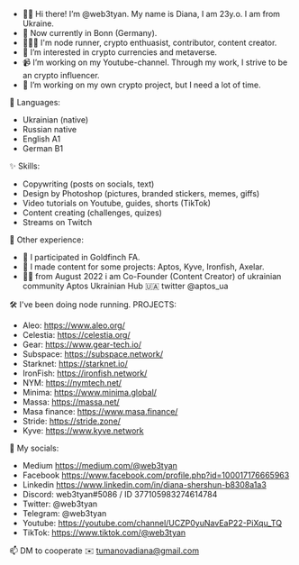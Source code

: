 - 🫶🏻 Hi there! I’m @web3tyan. My name is Diana, I am 23y.o. I am from Ukraine.
- 📍 Now currently in Bonn (Germany).
- 👩🏼‍💻 I'm node runner, crypto enthuasist, contributor, content creator.
- 🧬 I’m interested in crypto currencies and metaverse.
- 📹 I’m working on my Youtube-channel. Through my work, I strive to be an crypto influencer.
- 🔗 I’m working on my own crypto project, but I need a lot of time.

<!---
web3tyan/web3tyan is a ✨ special ✨ repository because its `README.md` (this file) appears on your GitHub profile.
You can click the Preview link to take a look at your changes.
--->

📂 Languages:
- Ukrainian (native)
- Russian native
- English A1
- German B1

✨ Skills:
- Copywriting (posts on socials, text)
- Design by Photoshop (pictures, branded stickers, memes, giffs)
- Video tutorials on Youtube, guides, shorts (TikTok)
- Content creating (challenges, quizes)
- Streams on Twitch

🧬 Other experience:
- 👤 I participated in Goldfinch FA.
- 🎨 I made content for some projects: Aptos, Kyve, Ironfish, Axelar.
- 🤝🏻 from August 2022 i am Co-Founder (Content Creator) of ukrainian community Aptos Ukrainian Hub 🇺🇦 twitter @aptos_ua

🛠 I've been doing node running.
PROJECTS:
- Aleo: https://www.aleo.org/
- Celestia: https://celestia.org/
- Gear: https://www.gear-tech.io/
- Subspace: https://subspace.network/
- Starknet: https://starknet.io/
- IronFish: https://ironfish.network/
- NYM: https://nymtech.net/
- Minima: https://www.minima.global/
- Massa: https://massa.net/
- Masa finance: https://www.masa.finance/
- Stride: https://stride.zone/
- Kyve: https://www.kyve.network

🔗 My socials:
- Medium https://medium.com/@web3tyan
- Facebook https://www.facebook.com/profile.php?id=100017176665963
- Linkedin https://www.linkedin.com/in/diana-shershun-b8308a1a3
- Discord: web3tyan#5086 / ID 377105983274614784
- Twitter: @web3tyan
- Telegram: @web3tyan
- Youtube: https://youtube.com/channel/UCZP0yuNavEaP22-PiXqu_TQ
- TikTok: https://www.tiktok.com/@web3tyan

📫 DM to cooperate
✉️ tumanovadiana@gmail.com
